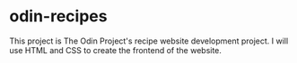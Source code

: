 # odin-recipes
This project is The Odin Project's recipe website development project. I will use HTML and CSS to create the frontend of the website.
